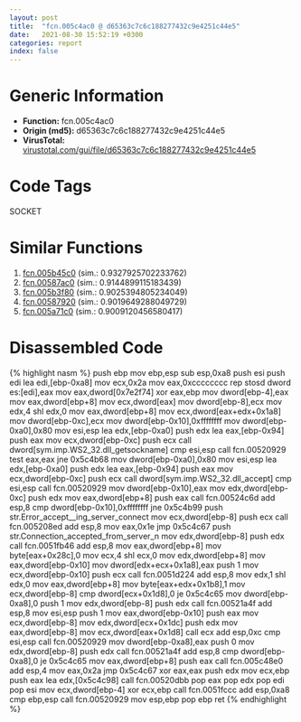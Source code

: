 ```yaml
---
layout: post
title:  "fcn.005c4ac0 @ d65363c7c6c188277432c9e4251c44e5"
date:   2021-08-30 15:52:19 +0300
categories: report
index: false
---
```


# Generic Information
- **Function:** fcn.005c4ac0
- **Origin (md5):** d65363c7c6c188277432c9e4251c44e5
- **VirusTotal:** [virustotal.com/gui/file/d65363c7c6c188277432c9e4251c44e5][virustotal_ref]

# Code Tags
<span class="tag" id="SOCKET">SOCKET</span>


# Similar Functions

1. [fcn.005b45c0][similar_1_ref] (sim.: 0.9327925702233762)
2. [fcn.00587ac0][similar_2_ref] (sim.: 0.9144899115183439)
3. [fcn.005b3f80][similar_3_ref] (sim.: 0.9025394805234049)
4. [fcn.00587920][similar_4_ref] (sim.: 0.9019649288049729)
5. [fcn.005a71c0][similar_5_ref] (sim.: 0.9009120456580417)


# Disassembled Code

{% highlight nasm %}
push ebp
mov ebp,esp
sub esp,0xa8
push esi
push edi
lea edi,[ebp-0xa8]
mov ecx,0x2a
mov eax,0xcccccccc
rep stosd dword es:[edi],eax
mov eax,dword[0x7e2f74]
xor eax,ebp
mov dword[ebp-4],eax
mov eax,dword[ebp+8]
mov ecx,dword[eax]
mov dword[ebp-8],ecx
mov edx,4
shl edx,0
mov eax,dword[ebp+8]
mov ecx,dword[eax+edx+0x1a8]
mov dword[ebp-0xc],ecx
mov dword[ebp-0x10],0xffffffff
mov dword[ebp-0xa0],0x80
mov esi,esp
lea edx,[ebp-0xa0]
push edx
lea eax,[ebp-0x94]
push eax
mov ecx,dword[ebp-0xc]
push ecx
call dword[sym.imp.WS2_32.dll_getsockname]
cmp esi,esp
call fcn.00520929
test eax,eax
jne 0x5c4b68
mov dword[ebp-0xa0],0x80
mov esi,esp
lea edx,[ebp-0xa0]
push edx
lea eax,[ebp-0x94]
push eax
mov ecx,dword[ebp-0xc]
push ecx
call dword[sym.imp.WS2_32.dll_accept]
cmp esi,esp
call fcn.00520929
mov dword[ebp-0x10],eax
mov edx,dword[ebp-0xc]
push edx
mov eax,dword[ebp+8]
push eax
call fcn.00524c6d
add esp,8
cmp dword[ebp-0x10],0xffffffff
jne 0x5c4b99
push str.Error_accept__ing_server_connect
mov ecx,dword[ebp-8]
push ecx
call fcn.005208ed
add esp,8
mov eax,0x1e
jmp 0x5c4c67
push str.Connection_accepted_from_server_n
mov edx,dword[ebp-8]
push edx
call fcn.0051fb46
add esp,8
mov eax,dword[ebp+8]
mov byte[eax+0x28c],0
mov ecx,4
shl ecx,0
mov edx,dword[ebp+8]
mov eax,dword[ebp-0x10]
mov dword[edx+ecx+0x1a8],eax
push 1
mov ecx,dword[ebp-0x10]
push ecx
call fcn.0051d224
add esp,8
mov edx,1
shl edx,0
mov eax,dword[ebp+8]
mov byte[eax+edx+0x1b8],1
mov ecx,dword[ebp-8]
cmp dword[ecx+0x1d8],0
je 0x5c4c65
mov dword[ebp-0xa8],0
push 1
mov edx,dword[ebp-8]
push edx
call fcn.00521a4f
add esp,8
mov esi,esp
push 1
mov eax,dword[ebp-0x10]
push eax
mov ecx,dword[ebp-8]
mov edx,dword[ecx+0x1dc]
push edx
mov eax,dword[ebp-8]
mov ecx,dword[eax+0x1d8]
call ecx
add esp,0xc
cmp esi,esp
call fcn.00520929
mov dword[ebp-0xa8],eax
push 0
mov edx,dword[ebp-8]
push edx
call fcn.00521a4f
add esp,8
cmp dword[ebp-0xa8],0
je 0x5c4c65
mov eax,dword[ebp+8]
push eax
call fcn.005c48e0
add esp,4
mov eax,0x2a
jmp 0x5c4c67
xor eax,eax
push edx
mov ecx,ebp
push eax
lea edx,[0x5c4c98]
call fcn.00520dbb
pop eax
pop edx
pop edi
pop esi
mov ecx,dword[ebp-4]
xor ecx,ebp
call fcn.0051fccc
add esp,0xa8
cmp ebp,esp
call fcn.00520929
mov esp,ebp
pop ebp
ret
{% endhighlight %}


[similar_1_ref]: /report/fcn.005b45c0@d65363c7c6c188277432c9e4251c44e5
[similar_2_ref]: /report/fcn.00587ac0@d65363c7c6c188277432c9e4251c44e5
[similar_3_ref]: /report/fcn.005b3f80@d65363c7c6c188277432c9e4251c44e5
[similar_4_ref]: /report/fcn.00587920@d65363c7c6c188277432c9e4251c44e5
[similar_5_ref]: /report/fcn.005a71c0@d65363c7c6c188277432c9e4251c44e5
[virustotal_ref]: https://www.virustotal.com/gui/file/d65363c7c6c188277432c9e4251c44e5